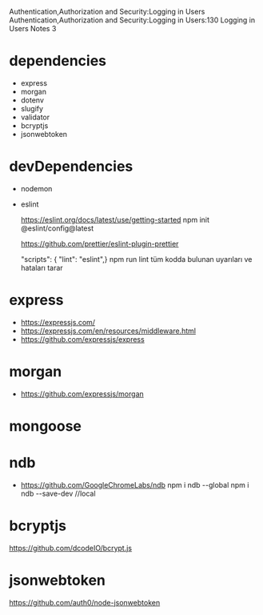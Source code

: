 Authentication,Authorization and Security:Logging in Users
Authentication,Authorization and Security:Logging in Users:130 Logging in Users Notes 3

# dependencies

- express
- morgan
- dotenv
- slugify
- validator
- bcryptjs
- jsonwebtoken

# devDependencies

- nodemon

- eslint

  https://eslint.org/docs/latest/use/getting-started
  npm init @eslint/config@latest

  https://github.com/prettier/eslint-plugin-prettier

  "scripts": {
  "lint": "eslint",}
  npm run lint
  tüm kodda bulunan uyarıları ve hataları tarar

# express

- https://expressjs.com/
- https://expressjs.com/en/resources/middleware.html
- https://github.com/expressjs/express

# morgan

- https://github.com/expressjs/morgan

# mongoose

# ndb

- https://github.com/GoogleChromeLabs/ndb
  npm i ndb --global
  npm i ndb --save-dev //local

# bcryptjs

https://github.com/dcodeIO/bcrypt.js

# jsonwebtoken

https://github.com/auth0/node-jsonwebtoken
